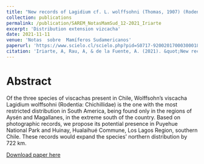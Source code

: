 ```yaml
---
title: "New records of Lagidium cf. L. wolffsohni (Thomas, 1907) (Rodentia, Chinchillidae) in southern Chile"
collection: publications
permalink: /publication/SAREM_NotasMamSud_12-2021_Iriarte
excerpt: 'Distribution extension vizcacha'
date: 2021-11-11
venue: 'Notas  sobre  Mamíferos Sudamericanos'
paperurl: 'https://www.scielo.cl/scielo.php?pid=S0717-92002017000300018&script=sci_arttext'
citation: 'Iriarte, A, Rau, A, & de la Fuente, A. (2021). &quot;New records of Lagidium cf. L. wolffsohni (Thomas, 1907) (Rodentia, Chinchillidae) in southern Chile.&quot; <i>Notas  sobre  Mamíferos Sudamericanos</i>. 3:e21.12.2.'
---
```

# Abstract

Of the three species of viscachas present in Chile, Wolffsohn’s viscacha Lagidium wolffsohni (Rodentia: Chichillidae) is the one with the most restricted distribution in South America, being found only in the regions of Aysén and Magallanes, in the extreme south of the country. Based on photographic records, we propose its potential presence in Puyehue National Park and Huinay, Hualaihué Commune, Los Lagos Region, southern Chile. These records would expand the species’ northern distribution by 722 km.

[Download paper here](https://github.com/AlejandroFuentePinero/alejandrofuentepinero.github.io/blob/master/files/SAREM_NotasMamSud_12-2021_Iriarte.pdf)
